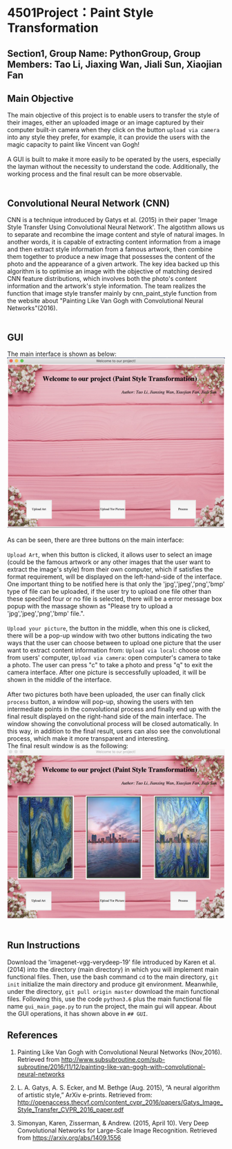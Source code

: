 # 4501Project：Paint Style Transformation
## Section1, Group Name: PythonGroup, Group Members: Tao Li, Jiaxing Wan, Jiali Sun, Xiaojian Fan
## Main Objective
The main objective of this project is to enable users to transfer the style of their images, either an uploaded image or an image captured by their computer built-in camera when they click on the button `upload via camera` into any style they prefer, for example, it can provide the users with the magic capacity to paint like Vincent van Gogh!<br> 
<br>
A GUI is built to make it more easily to be operated by the users, especially the layman without the necessity to understand the code. Additionally, the working process and the final result can be more observable.<br>
<br>
## Convolutional Neural Network (CNN)
CNN is a technique introduced by Gatys et al. (2015) in their paper 'Image Style Transfer Using Convolutional Neural Network'. The algotithm allows us to separate and recombine the image content and style of natural images. In another words, it is capable of extracting content information from a image and then extract style information from a famous artwork, then combine them together to produce a new image that possesses the content of the photo and the appearance of a given artwork. The key idea backed up this algorithm is to optimise an image with the objective of matching desired CNN feature distributions, which involves both the photo's content information and the artwork's style information. The team realizes the function that image style transfer mainly by cnn_paint_style function from the website about "Painting Like Van Gogh with Convolutional Neural Networks"(2016).<br>
<br>
      
## GUI
The main interface is shown as below:<br>
![](https://github.com/Tools4Project/4501Project/blob/master/homepage.png)  <br>
<br>
As can be seen, there are three buttons on the main interface: <br>
<br>
`Upload Art`, when this button is clicked, it allows user to select an image (could be the famous artwork or any other images that the user want to extract the image's style) from their own computer, which if satisfies the format requirement, will be displayed on the left-hand-side of the interface. One important thing to be notified here is that only the 'jpg','jpeg','png','bmp' type of file can be uploaded, if the user try to upload one file other than these specified four or no file is selected, there will be a error message box popup with the massage shown as "Please try to upload a 'jpg','jpeg','png','bmp' file.". <br>
<br>
`Upload your picture`, the button in the middle, when this one is clicked, there will be a pop-up window with two other buttons indicating the two ways that the user can choose between to upload one picture that the user want to extract content information from: `Upload via local`: choose one from users' computer, `Upload via camera`: open computer's camera to take a photo. The user can press "c" to take a photo and press "q" to exit the camera interface. After one picture is seccessfully uploaded, it will be shown in the middle of the interface.<br>
<br>
After two pictures both have been uploaded, the user can finally click `process` button, a window will pop-up, showing the users with ten intermediate points in the convolutional process and finally end up with the final result displayed on the right-hand side of the main interface. The window showing the convolutional process will be closed automatically. In this way, in addition to the final result, users can also see the convolutional process, which make it more transparent and interesting. <br>
The final result window is as the following:<br>
![](https://github.com/Tools4Project/4501Project/blob/master/result.jpeg)  
<br>


## Run Instructions
Download the 'imagenet-vgg-verydeep-19' file introduced by Karen et al.(2014) into the directory (main directory) in which you will implement main functional files. Then, use the bash command `cd` to the main directory, `git init` initialize the main directory and produce git environment. Meanwhile, under the directory, `git pull origin master` download the main functional files. Following this, use the code `python3.6` plus the main functional file name `gui_main_page.py` to run the project, the main gui will appear. About the GUI operations, it has shown above in `## GUI`.
<br>









  
  
## References
1. Painting Like Van Gogh with Convolutional Neural Networks (Nov,2016).
   Retrieved from http://www.subsubroutine.com/sub-subroutine/2016/11/12/painting-like-van-gogh-with-convolutional-neural-networks

2. L. A. Gatys, A. S. Ecker, and M. Bethge (Aug. 2015), “A neural algorithm of artistic style,” ArXiv e-prints.
   Retrieved from: http://openaccess.thecvf.com/content_cvpr_2016/papers/Gatys_Image_Style_Transfer_CVPR_2016_paper.pdf

3. Simonyan, Karen, Zisserman, & Andrew. (2015, April 10). Very Deep Convolutional Networks for Large-Scale Image Recognition. 
   Retrieved from https://arxiv.org/abs/1409.1556
